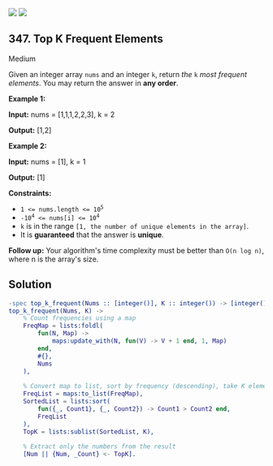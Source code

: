 [![](https://img.shields.io/github/stars/LeetCode-in-Erlang/LeetCode-in-Erlang?label=Stars&style=flat-square)](https://github.com/LeetCode-in-Erlang/LeetCode-in-Erlang)
[![](https://img.shields.io/github/forks/LeetCode-in-Erlang/LeetCode-in-Erlang?label=Fork%20me%20on%20GitHub%20&style=flat-square)](https://github.com/LeetCode-in-Erlang/LeetCode-in-Erlang/fork)

## 347\. Top K Frequent Elements

Medium

Given an integer array `nums` and an integer `k`, return _the_ `k` _most frequent elements_. You may return the answer in **any order**.

**Example 1:**

**Input:** nums = [1,1,1,2,2,3], k = 2

**Output:** [1,2]

**Example 2:**

**Input:** nums = [1], k = 1

**Output:** [1]

**Constraints:**

*   <code>1 <= nums.length <= 10<sup>5</sup></code>
*   <code>-10<sup>4</sup> <= nums[i] <= 10<sup>4</sup></code>
*   `k` is in the range `[1, the number of unique elements in the array]`.
*   It is **guaranteed** that the answer is **unique**.

**Follow up:** Your algorithm's time complexity must be better than `O(n log n)`, where n is the array's size.

## Solution

```erlang
-spec top_k_frequent(Nums :: [integer()], K :: integer()) -> [integer()].
top_k_frequent(Nums, K) ->
    % Count frequencies using a map
    FreqMap = lists:foldl(
        fun(N, Map) ->
            maps:update_with(N, fun(V) -> V + 1 end, 1, Map)
        end,
        #{},
        Nums
    ),
    
    % Convert map to list, sort by frequency (descending), take K elements
    FreqList = maps:to_list(FreqMap),
    SortedList = lists:sort(
        fun({_, Count1}, {_, Count2}) -> Count1 > Count2 end,
        FreqList
    ),
    TopK = lists:sublist(SortedList, K),
    
    % Extract only the numbers from the result
    [Num || {Num, _Count} <- TopK].
```